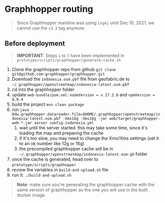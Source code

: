 # Graphhopper routing

> Since Graphhopper mainline was using `Log4j` until Dec 10, 2021, we cannot use the `v3.2` tag anymore.

## Before deployment

> **IMPORTANT**: Steps `1` to `7` have been implemented in `prototype/scripts/graphhopper/generate-cache.sh`

1. Clone the graphhopper repo from github `git clone git@github.com:graphhopper/graphhopper.git`
2. Download the `indonesia.osm.pbf` file from geofabric.de to `~/.graphhopper/openstreetmap/indonesia-latest.osm.pbf`
3. cd into the graphhopper folder
4. update `web-bundle/pom.xml`: `nodeVersion = v.17.2.0` and `npmVersion = 8.0.4`
5. build the project `mvn clean package`
6. run `java -Ddw.graphhopper.datareader.file=$HOME/.graphhopper/openstreetmap/indonesia-latest.osm.pbf -Xmx16g -Xms16g -jar web/target/graphhopper-web-*.jar server config-indonesia.yml`
   1. wait until the server started. this may take some time, since it's loading the map and preparing the cache
   2. if it's too slow, you may need to change the Xmx/Xms settings (set it to an ok number like 12g or 16g)
   3. the precompiled graphhopper cache will be in `~/.graphhopper/openstreetmap/indonesia-latest.osm-gh` folder
7. once the cache is generated, head over to `prototype/scripts/graphhopper`
8. review the variables in `build-and-upload.sh` file
9. run it: `./build-and-upload.sh`

> **Note**: make sure you're generating the graphhopper cache with the same version of graphhopper as the one you will use in the built docker image.